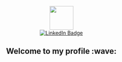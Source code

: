   <div id="header" align="center">
  <img src="https://media.giphy.com/media/2J3VPYmnhO2jjKAX0X/giphy.gif" width="65"/>
  </div>
  
  <div id="badges" align="center">
  <a href="https://www.linkedin.com/in/petrovmaxim/">
  <img src="https://img.shields.io/badge/LinkedIn-blue?style=for-the-badge&logo=linkedin&logoColor=white" alt="LinkedIn Badge"/>
  </a>

  <h2>
  Welcome to my profile :wave:
  </h2>
